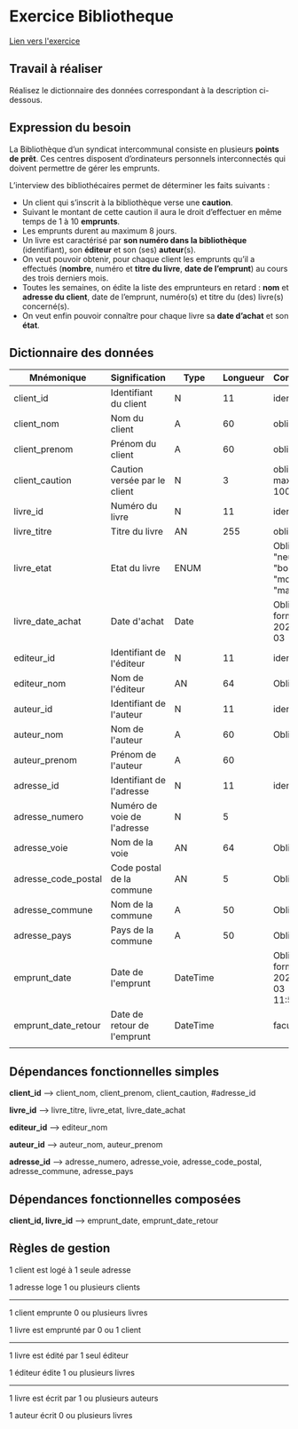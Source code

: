 # Exercice Bibliotheque

[Lien vers l'exercice](https://arfp.github.io/tp/databases/analyse/02-bibliotheque)

## Travail à réaliser

Réalisez le dictionnaire des données correspondant à la description ci-dessous.

## Expression du besoin

La Bibliothèque d’un syndicat intercommunal consiste en plusieurs **points de prêt**. Ces centres disposent d’ordinateurs personnels interconnectés qui doivent permettre de gérer les emprunts.

L’interview des bibliothécaires permet de déterminer les faits suivants :

- Un client qui s’inscrit à la bibliothèque verse une **caution**.
- Suivant le montant de cette caution il aura le droit d’effectuer en même temps de 1 à 10 **emprunts**.
- Les emprunts durent au maximum 8 jours.
- Un livre est caractérisé par **son numéro dans la bibliothèque** (identifiant), son **éditeur** et son (ses) **auteur**(s).
- On veut pouvoir obtenir, pour chaque client les emprunts qu’il a effectués (**nombre**, numéro et **titre du livre**, **date de l’emprunt**) au cours des trois derniers mois.
- Toutes les semaines, on édite la liste des emprunteurs en retard : **nom** et **adresse du client**, date de l’emprunt, numéro(s) et titre du (des) livre(s) concerné(s).
- On veut enfin pouvoir connaître pour chaque livre sa **date d’achat** et son **état**.

## Dictionnaire des données

| Mnémonique | Signification | Type | Longueur | Contraintes 
| --- | --- | --- | --- | --- |
| client_id | Identifiant du client | N | 11 | identifiant |
| client_nom | Nom du client | A | 60 | obligatoire |
| client_prenom | Prénom du client | A | 60 | obligatoire |
| client_caution | Caution versée par le client | N | 3 | obligatoire, maximum: 100€ |
| livre_id | Numéro du livre | N | 11 | identifiant |
| livre_titre | Titre du livre | AN | 255 | obligatoire |
| livre_etat | Etat du livre | ENUM |  | Obligatoire "neuf" "bon" "moyen" "mauvais" |
| livre_date_achat | Date d'achat | Date |  | Obligatoire, format 2025-09-03 |
| editeur_id | Identifiant de l'éditeur | N | 11 | identifiant |
| editeur_nom | Nom de l'éditeur | AN | 64 | Obligatoire |
| auteur_id | Identifiant de l'auteur | N | 11 | identifiant |
| auteur_nom | Nom de l'auteur | A | 60 | Obligatoire |
| auteur_prenom | Prénom de l'auteur | A | 60 |  |
| adresse_id | Identifiant de l'adresse | N | 11 | identifiant |
| adresse_numero | Numéro de voie de l'adresse | N | 5 |  |
| adresse_voie | Nom de la voie | AN | 64 | Obligatoire |
| adresse_code_postal | Code postal de la commune | AN | 5 | Obligatoire |
| adresse_commune | Nom de la commune | A | 50 | Obligatoire |
| adresse_pays | Pays de la commune | A | 50 | Obligatoire |
| emprunt_date | Date de l'emprunt | DateTime |  | Obligatoire, format 2025-09-03 11:50:33 |
| emprunt_date_retour | Date de retour de l'emprunt | DateTime |  | facultatif |
|  |  |  |  |  |


## Dépendances fonctionnelles simples

**client_id** --> client_nom, client_prenom, client_caution, #adresse_id

**livre_id** --> livre_titre, livre_etat, livre_date_achat

**editeur_id** --> editeur_nom

**auteur_id** --> auteur_nom, auteur_prenom

**adresse_id** --> adresse_numero, adresse_voie, adresse_code_postal, adresse_commune, adresse_pays


## Dépendances fonctionnelles composées

**client_id, livre_id** --> emprunt_date, emprunt_date_retour


## Règles de gestion 

1 client est logé à 1 seule adresse 

1 adresse loge 1 ou plusieurs clients

--- 

1 client emprunte 0 ou plusieurs livres 

1 livre est emprunté par 0 ou 1 client 

--- 

1 livre est édité par 1 seul éditeur 

1 éditeur édite 1 ou plusieurs livres 

--- 

1 livre est écrit par 1 ou plusieurs auteurs

1 auteur écrit 0 ou plusieurs livres 

